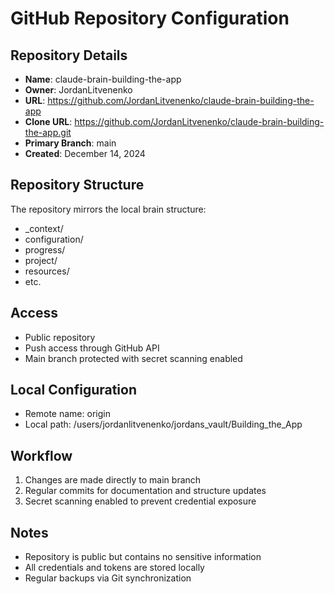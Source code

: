 # GitHub Repository Configuration

## Repository Details
- **Name**: claude-brain-building-the-app
- **Owner**: JordanLitvenenko
- **URL**: https://github.com/JordanLitvenenko/claude-brain-building-the-app
- **Clone URL**: https://github.com/JordanLitvenenko/claude-brain-building-the-app.git
- **Primary Branch**: main
- **Created**: December 14, 2024

## Repository Structure
The repository mirrors the local brain structure:
- _context/
- configuration/
- progress/
- project/
- resources/
- etc.

## Access
- Public repository
- Push access through GitHub API
- Main branch protected with secret scanning enabled

## Local Configuration
- Remote name: origin
- Local path: /users/jordanlitvenenko/jordans_vault/Building_the_App

## Workflow
1. Changes are made directly to main branch
2. Regular commits for documentation and structure updates
3. Secret scanning enabled to prevent credential exposure

## Notes
- Repository is public but contains no sensitive information
- All credentials and tokens are stored locally
- Regular backups via Git synchronization